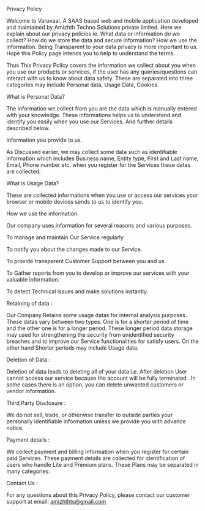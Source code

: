 Privacy Policy

Welcome to Varuvaai. A SAAS based web and mobile application developed and maintained by Amizhth Techno Solutions private limited. 
Here we explain about our privacy policies ie. What data or information do we collect? How do we store the data and secure information? 
How we use the information. Being Transparent to your data privacy is more important to us. Hope this Policy page intends you to help to 
understand the terms. 

Thus This Privacy Policy covers the information we collect about you when you use our products or services, if the user has any queries/questions
can interact with us to know about data safety. These are separated into three categories may include Personal data, Usage Data, Cookies.

What is Personal Data?

The information we collect from you are the data which is manually entered with your knowledge. These informations helps us to understand and identify you easily when you use our Services. And further details  described below.

 Information you provide to us.

As Discussed earlier, we may collect some data such as identifiable information which includes Business name, 
Entity type, First and Last name, Email, Phone number etc, when you register for the Services these datas are collected.

What is Usage Data?

These are collected informations when you use or access our services your browser or mobile devices  sends to us to identify you. 

How we use the information.

Our company uses information for several reasons and various purposes.

   To manage and maintain Our Service regularly
   
   To notify you about the changes made to our Service.
   
   To provide transparent Customer Support between you and us.
   
   To Gather reports from you to develop or improve our services with your valuable information.
   
   To detect Technical issues and make solutions instantly.

Retaining of data :

Our Company Retains some usage datas for internal analysis purposes. These datas vary between two types. One is for a shorter period of time and the other one is for a longer period. These longer period data storage may used for strengthening the  security from unidentified security breaches and to improve our Service functionalities for satisfy users. On the other hand Shorter periods may include Usage data.  
 
Deletion of Data :
                
Deletion of data leads to deleting all of your data i.e. After deletion User cannot access our service because the account will be fully terminated . In some cases there is an option, you can delete unwanted customers or vendor information.

Third Party Disclosure :
                  
We do not sell, trade, or otherwise transfer to outside parties your personally identifiable information unless we provide you with advance notice. 

Payment details :
              
We collect payment and billing information when you register for certain paid Services. These payment details are collected for identification of users who handle Lite and Premium plans. These Plans may be separated in many categories.


 
Contact Us :
               
For any questions about this Privacy Policy, please contact our customer support at email: amizhthts@gmail.com
